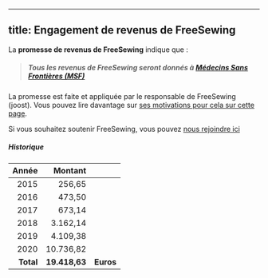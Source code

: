 ***

## title: Engagement de revenus de FreeSewing

La **promesse de revenus de FreeSewing** indique que :

> ##### Tous les revenus de FreeSewing seront donnés à [Médecins Sans Frontières (MSF)](http://www.msf.org/)

La promesse est faite et appliquée par le responsable de FreeSewing (joost). Vous pouvez lire davantage sur [ses motivations pour cela sur cette page](/docs/various/pledge/motivation/).

<Tip>

Si vous souhaitez soutenir FreeSewing, vous pouvez [nous rejoindre ici](/community/join/)

</Tip>

##### Historique

|     Année |       Montant |           |
| ---------:| -------------:| --------- |
|      2015 |        256,65 |           |
|      2016 |        473,50 |           |
|      2017 |        673,14 |           |
|      2018 |      3.162,14 |           |
|      2019 |      4.109,38 |           |
|      2020 |     10.736,82 |           |
| **Total** | **19.418,63** | **Euros** |
